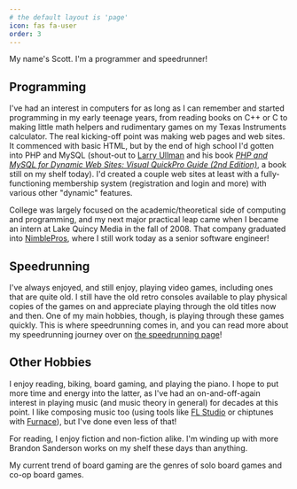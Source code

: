 ```yaml
---
# the default layout is 'page'
icon: fas fa-user
order: 3
---
```


My name's Scott. I'm a programmer and speedrunner!

## Programming

I've had an interest in computers for as long as I can remember and started programming in my early teenage years, from reading books on C++ or C to making little math helpers and rudimentary games on my Texas Instruments calculator. The real kicking-off point was making web pages and web sites. It commenced with basic HTML, but by the end of high school I'd gotten into PHP and MySQL (shout-out to [Larry Ullman](https://larryullman.com/) and his book [*PHP and MySQL for Dynamic Web Sites: Visual QuickPro Guide (2nd Edition)*](https://larryullman.com/books/php-and-mysql-for-dynamic-web-sites-visual-quickpro-guide-2nd-edition/), a book still on my shelf today). I'd created a couple web sites at least with a fully-functioning membership system (registration and login and more) with various other "dynamic" features.

College was largely focused on the academic/theoretical side of computing and programming, and my next major practical leap came when I became an intern at Lake Quincy Media in the fall of 2008. That company graduated into [NimblePros](https://nimblepros.com/), where I still work today as a senior software engineer!

## Speedrunning

I've always enjoyed, and still enjoy, playing video games, including ones that are quite old. I still have the old retro consoles available to play physical copies of the games on and appreciate playing through the old titles now and then. One of my main hobbies, though, is playing through these games quickly. This is where speedrunning comes in, and you can read more about my speedrunning journey over on [the speedrunning page](/speedrunning)!

## Other Hobbies

I enjoy reading, biking, board gaming, and playing the piano. I hope to put more time and energy into the latter, as I've had an on-and-off-again interest in playing music (and music theory in general) for decades at this point. I like composing music too (using tools like [FL Studio](https://www.image-line.com/) or chiptunes with [Furnace](https://github.com/tildearrow/furnace)), but I've done even less of that!

For reading, I enjoy fiction and non-fiction alike. I'm winding up with more Brandon Sanderson works on my shelf these days than anything.

My current trend of board gaming are the genres of solo board games and co-op board games.
